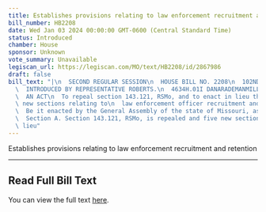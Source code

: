 ```yaml
---
title: Establishes provisions relating to law enforcement recruitment and retention
bill_number: HB2208
date: Wed Jan 03 2024 00:00:00 GMT-0600 (Central Standard Time)
status: Introduced
chamber: House
sponsor: Unknown
vote_summary: Unavailable
legiscan_url: https://legiscan.com/MO/text/HB2208/id/2867986
draft: false
bill_text: "|\n  SECOND REGULAR SESSION\n  HOUSE BILL NO. 2208\n  102ND GENERAL ASSEMBLY\n\
  \  INTRODUCED BY REPRESENTATIVE ROBERTS.\n  4634H.01I DANARADEMANMILLER,ChiefClerk\n\
  \  AN ACT\n  To repeal section 143.121, RSMo, and to enact in lieu thereof five\
  \ new sections relating to\n  law enforcement officer recruitment and retention.\n\
  \  Be it enacted by the General Assembly of the state of Missouri, as follows:\n\
  \  Section A. Section 143.121, RSMo, is repealed and five new sections enacted in\
  \ lieu"
---
```

Establishes provisions relating to law enforcement recruitment and retention

---

## Read Full Bill Text

You can view the full text [here](https://legiscan.com/MO/text/HB2208/id/2867986).
